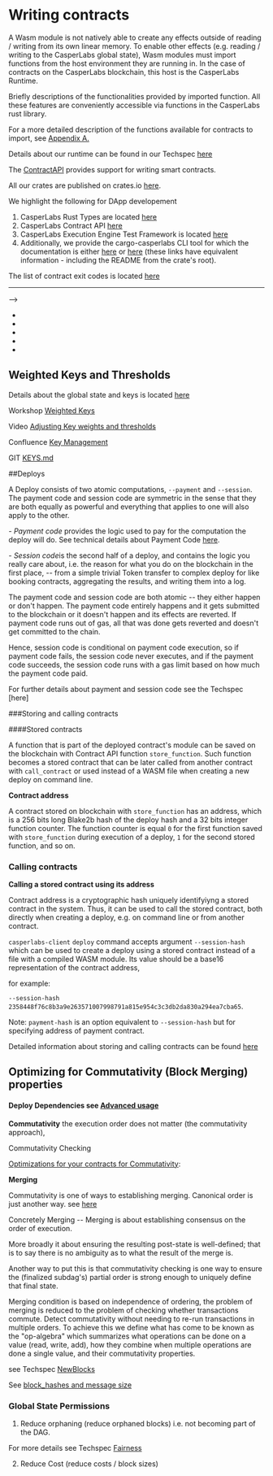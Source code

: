 Writing contracts
=================

A Wasm module is not natively able to create any effects outside of reading / writing from its own linear memory. To enable other effects (e.g. reading / writing to the CasperLabs global state), Wasm modules must import functions from the host environment they are running in. In the case of contracts on the CasperLabs blockchain, this host is the CasperLabs Runtime.

Briefly descriptions of the functionalities provided by imported function.
All these features are conveniently accessible via functions in the CasperLabs rust library.

For a more detailed description of the functions available for contracts to import, see [Appendix A.](https://techspec.casperlabs.io/en/latest/implementation/execution-semantics.html#the-casperlabs-runtime)

Details about our runtime can be found in our Techspec [here](https://techspec.casperlabs.io/en/latest/implementation/appendix.html#a-list-of-possible-function-imports)

The [ContractAPI](https://docs.rs/casperlabs-contract-ffi/0.22.0/casperlabs_contract_ffi/#writing-smart-contracts) provides support for writing smart contracts.

All our crates are published on crates.io [here](https://crates.io/search?q=casperlabs).
<!--The ones which I think are worth pointing out to app devs are-->
We highlight the following for DApp developement
1. CasperLabs Rust Types are located [here](https://docs.rs/casperlabs-types)
1. CasperLabs Contract API [here](https://docs.rs/casperlabs-contract)
1. CasperLabs Execution Engine Test Framework is located [here](https://docs.rs/casperlabs-engine-test-support)
1. Additionally, we provide the cargo-casperlabs CLI tool for which the documentation is either
[here](https://crates.io/crates/cargo-casperlabs) or [here](https://github.com/CasperLabs/CasperLabs/tree/master/execution-engine/cargo-casperlabs) (these links have equivalent information - including the README from the crate's root).

The list of contract exit codes is located [here](https://docs.rs/casperlabs-types/latest/casperlabs_types/enum.ApiError.html#mappings)

<!--Structuring your project-->
------------------------
<!--<!--Video [CasperLabs - Smart contract template repository v0.0.1] (https://www.youtube.com/watch CasperLabs - Smart contract template repository v0.0.1] ch?v=P8SC_upCqAg&feature=youtu.be)-->-->

<!--Directories structure is designed for developing, building, and testing  Rust contracts.-->

- <!--Smart Contracts-->
- <!--Tests-->
- <!--System contracts-->
- <!--Cargo-->
- <!--Rust tool chain-->


Weighted Keys and Thresholds
----------------------------

Details about the global state and keys is located [here](https://techspec.casperlabs.io/en/latest/implementation/global-state.html#global-state)

Workshop [Weighted Keys](https://casperlabs.atlassian.net/wiki/spaces/REL/pages/213123657/1-23-2020+Workshop+-Weighted+Keys)

Video [Adjusting Key weights and thresholds](https://www.youtube.com/watch?v=R24-3iIau0g)

Confluence [Key Management](https://casperlabs.atlassian.net/wiki/spaces/EN/pages/128974920/Key+Management)

GIT [KEYS.md](https://github.com/CasperLabs/CasperLabs/blob/master/docs/KEYS.md)



##Deploys 

A Deploy consists of two atomic computations, `--payment` and `--session`. The payment code and session code are symmetric in the sense that they are both equally as powerful and everything that applies to one will also apply to the other.

*- Payment code* provides the logic used to pay for the computation the deploy will do. See technical details about Payment Code [here](https://techspec.casperlabs.io/en/latest/implementation/execution-semantics.html#payment-code).

*- Session code*is the second half of a deploy, and contains the logic you really care about, i.e. the reason for what you do on the blockchain in the first place, -- from a simple trivial Token transfer to complex deploy for like booking contracts, aggregating the results, and writing them into a log.

The payment code and session code are both atomic -- they either happen or don't happen. The payment code entirely happens and it gets submitted to the blockchain or it doesn't happen and its effects are reverted. If payment code runs out of gas, all that was done gets reverted and doesn't get committed to the chain. 

Hence, session code is conditional on payment code execution, so if payment code fails, the session code never executes, and if the payment code succeeds, the session code runs with a gas limit based on how much the payment code paid.

For further details about payment and session code see the Techspec [here] 

###Storing and calling contracts

####Stored contracts

A function that is part of the deployed contract's module can be saved on the blockchain with Contract API function `store_function`. Such function becomes a stored contract that can be later called from another contract with `call_contract` or used instead of a WASM file when creating a new deploy on command line.

**Contract address**

A contract stored on blockchain with `store_function` has an address, which is a 256 bits long Blake2b hash of the deploy hash and a 32 bits integer function counter. The function counter is equal `0` for the first function saved with `store_function` during execution of a deploy, `1` for the second stored function, and so on.

### Calling contracts

**Calling a stored contract using its address**

Contract address is a cryptographic hash uniquely identifyiyng a stored contract in the system. Thus, it can be used to call the stored contract, both directly when creating a deploy, e.g. on command line or from another contract.

`casperlabs-client` `deploy` command accepts argument `--session-hash` which can be used to create a deploy using a stored contract instead of a file with a compiled WASM module. Its value should be a base16 representation of the contract address, 

for example: 

`--session-hash 2358448f76c8b3a9e263571007998791a815e954c3c3db2da830a294ea7cba65`.

Note:  `payment-hash` is an option equivalent to `--session-hash` but for specifying address of payment contract.

Detailed information about storing and calling contracts can be found [here](https://github.com/CasperLabs/CasperLabs/blob/master/docs/CONTRACTS.md#advanced-deploy-options)



Optimizing for Commutativity (Block Merging) properties
-------------------------------------------------------

#### Deploy Dependencies see [Advanced usage ](CONTRACT.md)

**Commutativity**
the execution order does not matter (the commutativity approach), 

<!--see Mateuz demo from GMT20200128-160316_Sprint-Dem_3840x2160 (1).mp4-->

Commutativity Checking 

[Optimizations for your contracts for Commutativity](https://techspec.casperlabs.io/en/latest/implementation/global-state.html#permissions):

**Merging**

Commutativity is one of ways to establishing merging. Canonical order is just another way. see [here](https://casperlabs.atlassian.net/wiki/spaces/~167734600/pages/88244226/Handling+overflows+during+merging+for+DEVNET)


Concretely Merging -- Merging is about establishing consensus on the order of execution. 

More broadly it about ensuring the resulting post-state is well-defined; that is to say there is no ambiguity as to what the result of the merge is.

Another way to put this is that commutativity checking is one way to ensure the (finalized subdag's) partial order is strong enough to uniquely define that final state.


 Merging condition is based on independence of ordering, the problem of merging is reduced to the problem of checking whether transactions commute. Detect commutativity without needing to re-run transactions in multiple orders. To achieve this we define what has come to be known as the "op-algebra" which summarizes what operations can be done on a value (read, write, add), how they combine when multiple operations are done a single value, and their commutativity properties.

see Techspec [NewBlocks](https://github.com/CasperLabs/techspec/blob/master/implementation/p2p.rst#newblocks)

See [block_hashes and message size](https://github.com/CasperLabs/techspec/blob/master/implementation/p2p.rst#picking-nodes-for-gossip)

### Global State Permissions

1. Reduce orphaning (reduce orphaned blocks) i.e. not becoming part of the DAG.

For more details see Techspec [Fairness](https://techspec.casperlabs.io/en/latest/implementation/p2p.html#fairness)

2. Reduce Cost (reduce costs / block sizes)
